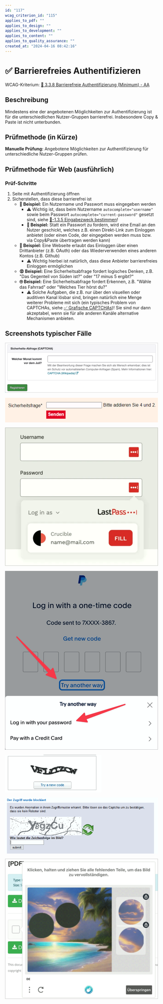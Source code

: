 ```yaml
---
id: "117"
wcag_criterion_id: "115"
applies_to_pdf: ""
applies_to_design: ""
applies_to_development: ""
applies_to_content: ""
applies_to_quality_assurance: ""
created_at: "2024-04-16 08:42:16"
---
```


# ✅ Barrierefreies Authentifizieren

WCAG-Kriterium: [📜 3.3.8 Barrierefreie Authentifizierung (Minimum) - AA](..)

## Beschreibung

Mindestens eine der angebotenen Möglichkeiten zur Authentifizierung ist für die unterschiedlichen Nutzer-Gruppen barrierefrei. Insbesondere Copy & Paste ist nicht unterbunden.

## Prüfmethode (in Kürze)

**Manuelle Prüfung:** Angebotene Möglichkeiten zur Authentifizierung für unterschiedliche Nutzer-Gruppen prüfen.

## Prüfmethode für Web (ausführlich)

### Prüf-Schritte

1. Seite mit Authentifizierung öffnen
1. Sicherstellen, dass diese barrierefrei ist
    - **🙂 Beispiel:** Ein Nutzername und Passwort muss eingegeben werden
        - ⚠️ Wichtig ist, dass beim Nutzername `autocomplete="username"` sowie beim Passwort `autocomplete="current-password"` gesetzt sind, siehe [📜-1.3.5 Eingabezweck bestimmen](/de/wcag/1.3.5-eingabezweck-bestimmen)!
        - **🙂 Beispiel:** Statt ein Passwort zu fordern, wird eine Email an den Nutzer geschickt, welches z.B. einen Direkt-Link zum Einloggen anbietet (oder einen Code, der eingegeben werden muss bzw. via Copy&Paste übertragen werden kann)
    - **🙂 Beispiel:** Eine Webseite erlaubt das Einloggen über einen Drittanbieter (z.B. OAuth) oder das Wiederverwenden eines anderen Kontos (z.B. Github)
        - ⚠️ Wichtig hierbei ist natürlich, dass diese Anbieter barrierefreies Einloggen ermöglichen
    - **😡 Beispiel:** Eine Sicherheitsabfrage fordert logisches Denken, z.B. "Das Gegenteil von Süden ist?" oder "17 minus 5 ergibt?"
    - **🙄 Beispiel:** Eine Sicherheitsabfrage fordert Erkennen, z.B. "Wähle das Fahrrad" oder "Welches Tier hörst du?"
        - ⚠️ Solche Aufgaben, die z.B. nur über den visuellen oder auditiven Kanal lösbar sind, bringen natürlich eine Menge weiterer Probleme mit sich (ein typisches Problem von CAPTCHAs, siehe [✅ Grafische CAPTCHAs](/de/wcag/1.1.1-nicht-text-inhalt/grafische-captchas))! Sie sind nur dann akzeptabel, wenn sie für alle anderen Kanäle alternative Mechanismen anbieten.

## Screenshots typischer Fälle

![Sicherheitsabfrage mit Anspruch an logisches Denken](images/sicherheitsabfrage-als-captcha.png)

![Weitere solche Sicherheitsabfrage](images/weitere-solche-sicherheitsabfrage.png)

![Passwort-Manager bietet automatische Eingabe der Login-Daten an](images/passwort-manager-bietet-automatische-eingabe-der-login-daten-an.png)

![Unterschiedliche Login-Möglichkeiten bei PayPal](images/unterschiedliche-login-mglichkeiten-bei-paypal.png)

![Rein visuell lösbares CAPTCHA](images/rein-visuell-lsbares-captcha.png)

![Noch ein visuelles CAPTCHA](images/noch-ein-visuelles-captcha.png)

![Visuelles, Puzzle-artiges Captcha](images/visuelles-puzzle-artiges-captcha.png)